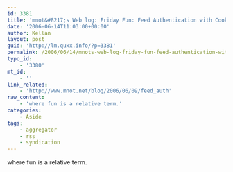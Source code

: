 ```yaml
---
id: 3381
title: 'mnot&#8217;s Web log: Friday Fun: Feed Authentication with Cookies'
date: '2006-06-14T11:03:00+00:00'
author: Kellan
layout: post
guid: 'http://lm.quxx.info/?p=3381'
permalink: /2006/06/14/mnots-web-log-friday-fun-feed-authentication-with-cookies/
typo_id:
    - '3380'
mt_id:
    - ''
link_related:
    - 'http://www.mnot.net/blog/2006/06/09/feed_auth'
raw_content:
    - 'where fun is a relative term.'
categories:
    - Aside
tags:
    - aggregator
    - rss
    - syndication
---
```


where fun is a relative term.